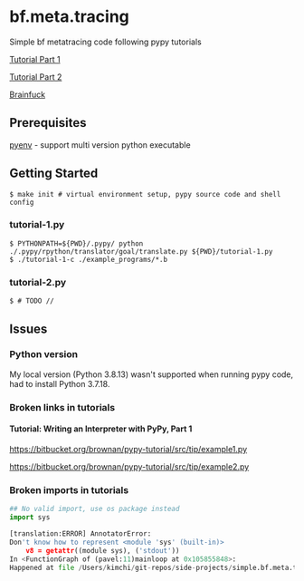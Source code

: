 # bf.meta.tracing
Simple bf metatracing code following pypy tutorials

[Tutorial Part 1](https://morepypy.blogspot.com/2011/04/tutorial-writing-interpreter-with-pypy.html)

[Tutorial Part 2](https://morepypy.blogspot.com/2011/04/tutorial-part-2-adding-jit.html)

[Brainfuck](https://en.wikipedia.org/wiki/Brainfuck)

## Prerequisites
[pyenv](https://github.com/pyenv/pyenv) - support multi version python executable

## Getting Started

```shell
$ make init # virtual environment setup, pypy source code and shell config
```

### tutorial-1.py
```shell
$ PYTHONPATH=${PWD}/.pypy/ python ./.pypy/rpython/translator/goal/translate.py ${PWD}/tutorial-1.py
$ ./tutorial-1-c ./example_programs/*.b
```
### tutorial-2.py
```shell 
$ # TODO //
```
## Issues

### Python version
My local version (Python 3.8.13) wasn't supported when running pypy code, had to install Python 3.7.18.

### Broken links in tutorials

#### Tutorial: Writing an Interpreter with PyPy, Part 1 

https://bitbucket.org/brownan/pypy-tutorial/src/tip/example1.py

https://bitbucket.org/brownan/pypy-tutorial/src/tip/example2.py


### Broken imports in tutorials
```python
## No valid import, use os package instead
import sys

[translation:ERROR] AnnotatorError: 
Don't know how to represent <module 'sys' (built-in)>
    v8 = getattr((module sys), ('stdout'))
In <FunctionGraph of (pavel:11)mainloop at 0x105855848>:
Happened at file /Users/kimchi/git-repos/side-projects/simple.bf.meta.tracing/pavel.py line 34
```